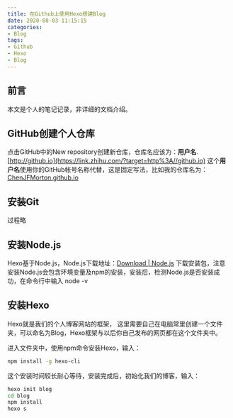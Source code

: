 ```yaml
---
title: 在Github上使用Hexo搭建Blog
date: 2020-08-03 11:15:15
categories: 
- Blog
tags: 
- Github
- Hexo
- Blog
---
```


## 前言

本文是个人的笔记记录，非详细的文档介绍。

## GitHub创建个人仓库

点击GitHub中的New repository创建新仓库，仓库名应该为：**用户名**.[http://github.io](https://link.zhihu.com/?target=http%3A//github.io) 这个**用户名**使用你的GitHub帐号名称代替，这是固定写法，比如我的仓库名为：[ChenJFMorton.github.io](https://chenjfmorton.github.io/)

## 安装Git

过程略

## 安装Node.js

Hexo基于Node.js，Node.js下载地址：[Download | Node.js](https://link.zhihu.com/?target=https%3A//nodejs.org/en/download/) 下载安装包，注意安装Node.js会包含环境变量及npm的安装，安装后，检测Node.js是否安装成功，在命令行中输入 node -v 

## 安装Hexo

Hexo就是我们的个人博客网站的框架， 这里需要自己在电脑常里创建一个文件夹，可以命名为Blog，Hexo框架与以后你自己发布的网页都在这个文件夹中。

进入文件夹中，使用npm命令安装Hexo，输入：

```bash
npm install -g hexo-cli 
```

这个安装时间较长耐心等待，安装完成后，初始化我们的博客，输入：

```bash
hexo init blog
cd blog
npm install 
hexo s
```

